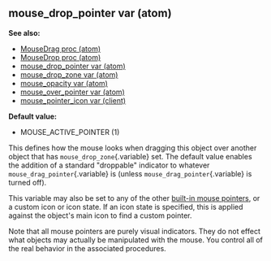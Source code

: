 ## mouse_drop_pointer var (atom)
**See also:**
*   [MouseDrag proc (atom)](/atom/proc/MouseDrag)
*   [MouseDrop proc (atom)](/atom/proc/MouseDrop)
*   [mouse_drop_pointer var (atom)](/atom/var/mouse_drop_pointer)
*   [mouse_drop_zone var (atom)](/atom/var/mouse_drop_zone)
*   [mouse_opacity var (atom)](/atom/var/mouse_opacity)
*   [mouse_over_pointer var (atom)](/atom/var/mouse_over_pointer)
*   [mouse_pointer_icon var (client)](/client/var/mouse_pointer_icon)
<!-- -->
**Default value:**
*   MOUSE_ACTIVE_POINTER (1)


This defines how the mouse looks when dragging this object over
another object that has `mouse_drop_zone`{.variable} set. The default
value enables the addition of a standard \"droppable\" indicator to
whatever `mouse_drag_pointer`{.variable} is (unless
`mouse_drag_pointer`{.variable} is turned off). 

This variable
may also be set to any of the other [built-in mouse
pointers](/DM/mouse/pointers), or a custom icon or icon state. If an
icon state is specified, this is applied against the object\'s main icon
to find a custom pointer. 

Note that all mouse pointers are
purely visual indicators. They do not effect what objects may actually
be manipulated with the mouse. You control all of the real behavior in
the associated procedures.